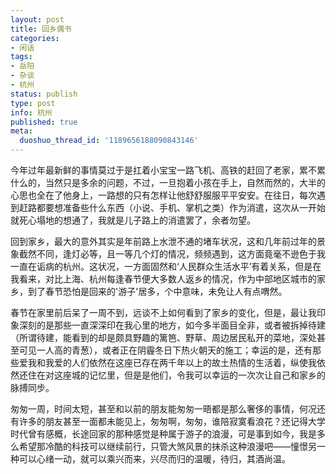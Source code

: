 ```yaml
---
layout: post
title: 回乡偶书
categories:
- 闲话
tags:
- 岳阳
- 杂谈
- 杭州
status: publish
type: post
info: 杭州
published: true
meta:
  duoshuo_thread_id: '1189656188090843146'
---
```


今年过年最新鲜的事情莫过于是扛着小宝宝一路飞机、高铁的赶回了老家，累不累什么的，当然只是多余的问题，不过，一旦抱着小孩在手上，自然而然的，大半的心思也全在了他身上，一路想的只有怎样让他舒舒服服平平安安。在往日，每次遇到赶路都要想准备些什么东西（小说、手机、掌机之类）作为消遣，这次从一开始就死心塌地的想通了，我就是儿子路上的消遣罢了，余者勿望。
  
回到家乡，最大的意外其实是年前路上水泄不通的堵车状况，这和几年前过年的景象截然不同，逢灯必等，且一等几个灯的情况，频频遇到，这方面竟毫不逊色于我一直在诟病的杭州。这状况，一方面固然和‘人民群众生活水平’有着关系，但是在我看来，对比上海、杭州每逢春节便大多数人返乡的情况，作为中部地区城市的家乡，到了春节恐怕是回来的'游子'居多，个中意味，未免让人有点喟然。
  
春节在家里前后呆了一周不到，远谈不上如何看到了家乡的变化，但是，最让我印象深刻的是那些一直深深印在我心里的地方，如今多半面目全非，或者被拆掉待建（所谓待建，能看到的却是颇具野趣的篱笆、野草、周边居民私开的菜地，深处甚至可见一人高的青葱），或者正在阴霾冬日下热火朝天的施工；幸运的是，还有那些爱我和我爱的人们依然在这座已存在两千年以上的故土热情的生活着，纵使我依然还住在对这座城的记忆里，但是是他们，令我可以幸运的一次次让自己和家乡的脉搏同步。
  
匆匆一周，时间太短，甚至和以前的朋友能匆匆一晤都是那么奢侈的事情，何况还有许多的朋友甚至一面都未能见上，匆匆啊，匆匆，谁陪寂寞看浪花？还记得大学时代曾有感概，长途回家的那种感觉是种属于游子的浪漫，可是事到如今，我是多么希望那冷酷的科技可以继续前行，只管大煞风景的抹杀这种浪漫吧——憧憬另一种可以心绪一动，就可以乘兴而来，兴尽而归的温暖，待归，其酒尚温。

